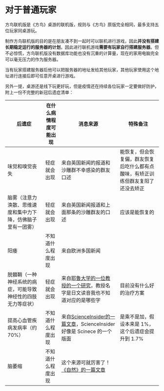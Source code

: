 # 对于普通玩家

方鸟联机版是《方鸟》桌游的联机版，规则与《方鸟》原版完全相同，最多支持五位玩家同桌游玩。  

制作方鸟联机版的目的是在朋友凑不到一起时可以联机进行游戏，因此**并没有搭建长期稳定运行的服务器的计划**，因此进行联机游戏**需要有玩家自行搭建服务器**。但不必惊慌，方鸟联机版没有数据库功能也没有沉重的计算量，现在的家用电脑完全可以毫无压力的作为服务器。  

当有玩家搭建服务器后他可以把服务器的地址发给其他玩家，其他玩家使用这个地址进行连接后即可任意开桌进行游戏。  

另外一提，桌游还是线下玩更好玩，但是疫情还在持续各位玩家一定要做好防护，附上一份不完整的新冠后遗症清单：  

| 后遗症 | 在什么病情程度可能出现 | 消息来源 | 特殊备注 |
| ---- | ---- | ---- | ---- |
| 味觉和嗅觉丧失 | 轻症就会出现 | 来自英国新闻的报道和沙雕群不幸感染的群友口述 | 能恢复，但会恢复偏，群友恢复后吃什么都有点酸味，有矫正训练但群友复阳了还没去矫正 |
| 脑雾（注意力涣散、思维速度和集中力下降，仿佛脑子里有一团雾） | 轻症就会出现 | 来自英国新闻报道和上面那条的沙雕群友的口述 | 应该是能恢复的 |
| 阳痿 | 不知道什么程度出现 | 来自欧洲多国新闻 | |
| 脱髓鞘（一种神经系统的病症，可能导致神经性的四肢无力等症状） | 轻症就会出现 | 来自[耶鲁大学的一位教授的一个研究](https://www.biorxiv.org/content/10.1101/2022.01.07.475453v1#:~:text=Follow%20this%20preprint-,Mild%20respiratory%20SARS%2DCoV%2D2%20infection%20can%20cause%20multi%2D,myelin%20loss%20in%20the%20brain)，教授名字是日文读音我也不知道对应的是哪些字 | 目前没有什么好的治疗方案 |
| 提高心血管疾病发病率（约 70%） | 不知道什么程度出现 | 来自[ScienceInsider的一篇文章](https://www.science.org/content/article/covid-19-takes-serious-toll-heart-health-full-year-after-recovery#:~:text=COVID%2D19%20boosted%20the%20risk,embolism%2C%20and%20deep%20vein%20thrombosis.)，ScienceInsider 好像是 Scinece 的一个版面 | 是乘不是加，假设本来是 1%，这个后遗症会提升到 1.7% |
| 脑萎缩 | 不知道什么程度出现 | 这个来源可就厉害了！[《自然》的一篇文章](https://www.nature.com/articles/s41586-022-04569-5#:~:text=There%20is%20strong%20evidence%20for,mechanisms%20contributing%20to%20brain%20pathology.) | |
